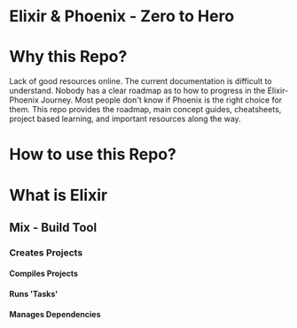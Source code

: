# Elixir & Phoenix - Zero to Hero

# Why this Repo?

Lack of good resources online. The current documentation is difficult to understand. Nobody has a clear roadmap as to how to progress in the Elixir-Phoenix Journey. Most people don't know if Phoenix is the right choice for them. This repo provides the roadmap, main concept guides, cheatsheets, project based learning, and important resources along the way.

# How to use this Repo?

# What is Elixir

## Mix - Build Tool

### Creates Projects

#### Compiles Projects

#### Runs 'Tasks'

#### Manages Dependencies
